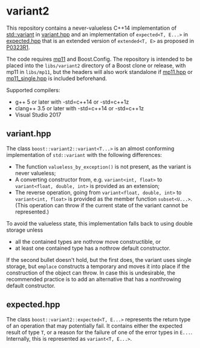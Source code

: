 # variant2

This repository contains a never-valueless C++14 implementation of [std::variant](http://en.cppreference.com/w/cpp/utility/variant) in [variant.hpp](include/boost/variant2/variant.hpp) and an implementation of `expected<T, E...>` in [expected.hpp](include/boost/variant2/variant.hpp) that is an extended version of `extended<T, E>` as proposed in [P0323R1](http://www.open-std.org/jtc1/sc22/wg21/docs/papers/2016/p0323r1.pdf).

The code requires [mp11](https://github.com/pdimov/mp11) and Boost.Config. The repository is intended to be placed into the `libs/variant2` directory of a Boost clone or release, with mp11 in `libs/mp11`, but the headers will also work standalone if [mp11.hpp](https://github.com/pdimov/mp11/blob/master/include/boost/mp11.hpp) or [mp11_single.hpp](https://github.com/pdimov/mp11/blob/master/include/boost/mp11_single.hpp) is included beforehand.

Supported compilers:

* g++ 5 or later with -std=c++14 or -std=c++1z
* clang++ 3.5 or later with -std=c++14 or -std=c++1z
* Visual Studio 2017

## variant.hpp

The class `boost::variant2::variant<T...>` is an almost conforming implementation of `std::variant` with the following differences:

* The function `valueless_by_exception()` is not present, as the variant is never valueless;
* A converting constructor from, e.g. `variant<int, float>` to `variant<float, double, int>` is provided as an extension;
* The reverse operation, going from `variant<float, double, int>` to `variant<int, float>` is provided as the member function `subset<U...>`. (This operation can throw if the current state of the variant cannot be represented.)

To avoid the valueless state, this implementation falls back to using double storage unless

* all the contained types are nothrow move constructible, or
* at least one contained type has a nothrow default constructor.

If the second bullet doesn't hold, but the first does, the variant uses single storage, but `emplace` constructs a temporary and moves it into place if the construction of the object can throw. In case this is undesirable, the recommended practice is to add an alternative that has a nonthrowing default constructor.

## expected.hpp

The class `boost::variant2::expected<T, E...>` represents the return type of an operation that may potentially fail. It contains either the expected result of type `T`, or a reason for the failure of one of the error types in `E...`. Internally, this is represented as `variant<T, E...>`.
